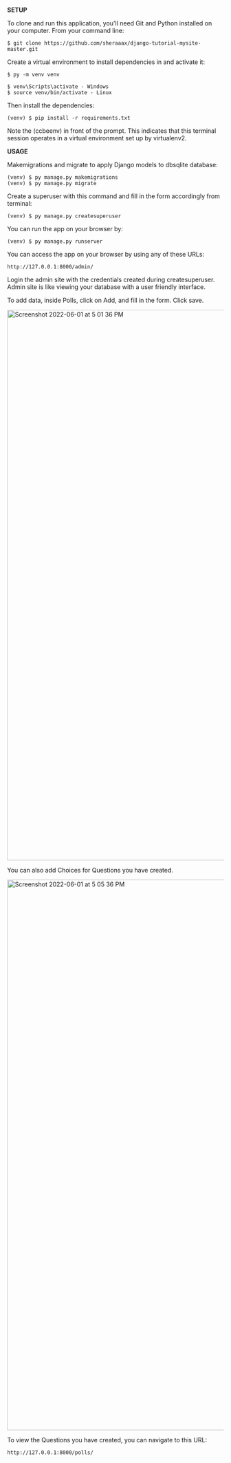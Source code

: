 **SETUP**

To clone and run this application, you'll need Git and Python installed on your computer. From your command line:
```
$ git clone https://github.com/sheraaax/django-tutorial-mysite-master.git
```

Create a virtual environment to install dependencies in and activate it:
```
$ py -m venv venv

$ venv\Scripts\activate - Windows
$ source venv/bin/activate - Linux
```

Then install the dependencies:
```
(venv) $ pip install -r requirements.txt
```
Note the (ccbeenv) in front of the prompt. This indicates that this terminal session operates in a virtual environment set up by virtualenv2.


**USAGE**

Makemigrations and migrate to apply Django models to dbsqlite database:
```
(venv) $ py manage.py makemigrations
(venv) $ py manage.py migrate
```

Create a superuser with this command and fill in the form accordingly from terminal:
```
(venv) $ py manage.py createsuperuser
```

You can run the app on your browser by:
```
(venv) $ py manage.py runserver
```

You can access the app on your browser by using any of these URLs:
```
http://127.0.0.1:8000/admin/
```

Login the admin site with the credentials created during createsuperuser. <br>
Admin site is like viewing your database with a user friendly interface.

To add data, inside Polls, click on Add, and fill in the form. Click save.

<img width="1280" alt="Screenshot 2022-06-01 at 5 01 36 PM" src="https://user-images.githubusercontent.com/50538795/171368105-cd79faf5-72ca-4666-ae91-c22055e43101.png">

You can also add Choices for Questions you have created.

<img width="1280" alt="Screenshot 2022-06-01 at 5 05 36 PM" src="https://user-images.githubusercontent.com/50538795/171368838-3a1d969a-376d-42f4-84cd-a1c7dc9a92b5.png">

To view the Questions you have created, you can navigate to this URL:
```
http://127.0.0.1:8000/polls/
```
